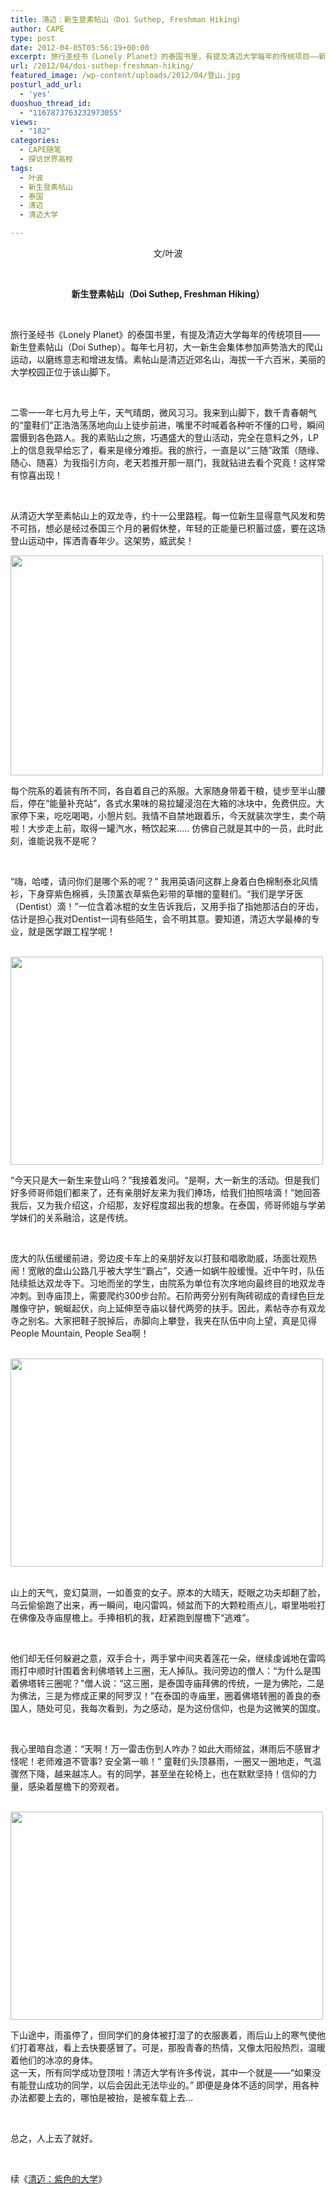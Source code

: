 ```yaml
---
title: 清迈：新生登素帖山（Doi Suthep, Freshman Hiking）
author: CAPE
type: post
date: 2012-04-05T05:56:19+00:00
excerpt: 旅行圣经书《Lonely Planet》的泰国书里，有提及清迈大学每年的传统项目——新生登素帖山（Doi Suthep）。每年七月初，大一新生会集体参加声势浩大的爬山运动，以磨练意志和增进友情。素帖山是清迈近郊名山，海拔一千六百米，美丽的大学校园正位于该山脚下。
url: /2012/04/doi-suthep-freshman-hiking/
featured_image: /wp-content/uploads/2012/04/登山.jpg
posturl_add_url:
  - 'yes'
duoshuo_thread_id:
  - "1167873763232973055"
views:
  - "182"
categories:
  - CAPE随笔
  - 探访世界高校
tags:
  - 叶波
  - 新生登素帖山
  - 泰国
  - 清迈
  - 清迈大学

---
```

<p style="text-align: center;">
  文/叶波
</p>

 <wbr></wbr>

<p style="text-align: center;">
  <strong>新生登素帖山（Doi Suthep, Freshman Hiking</strong><strong>）</strong>
</p>

&nbsp;

旅行圣经书《Lonely Planet》的泰国书里，有提及清迈大学每年的传统项目——新生登素帖山（Doi Suthep）。每年七月初，大一新生会集体参加声势浩大的爬山运动，以磨练意志和增进友情。素帖山是清迈近郊名山，海拔一千六百米，美丽的大学校园正位于该山脚下。

&nbsp;

二零一一年七月九号上午，天气晴朗，微风习习。我来到山脚下，数千青春朝气的“童鞋们”正浩浩荡荡地向山上徒步前进，嘴里不时喊着各种听不懂的口号，瞬间震慑到各色路人。我的素贴山之旅，巧遇盛大的登山活动，完全在意料之外，LP上的信息我早给忘了，看来是缘分难拒。我的旅行，一直是以“三随”政策（随缘、随心、随喜）为我指引方向，老天若推开那一扇门，我就钻进去看个究竟！这样常有惊喜出现！

&nbsp;

从清迈大学至素帖山上的双龙寺，约十一公里路程。每一位新生显得意气风发和势不可挡，想必是经过泰国三个月的暑假休整，年轻的正能量已积蓄过盛，要在这场登山运动中，挥洒青春年少。这架势，威武矣！

<img class="alignnone" src="http://link2.youzhaopian.com/pplink/3hOnOpzDj3wFTwvldu9iMxJlLzmrs5aFih1FUE0rCao=.jpg" alt="" width="500" height="352" /> <wbr>  
</wbr>

每个院系的着装有所不同，各自着自己的系服。大家随身带着干粮，徒步至半山腰后，停在“能量补充站”，各式水果味的易拉罐浸泡在大箱的冰块中，免费供应。大家停下来，吃吃喝喝，小憩片刻。我情不自禁地跟着乐，今天就装次学生，卖个萌啦！大步走上前，取得一罐汽水，畅饮起来….. 仿佛自己就是其中的一员，此时此刻，谁能说我不是呢？

&nbsp;

“嗨，哈喽，请问你们是哪个系的呢？” 我用英语问这群上身着白色棉制泰北风情衫，下身穿紫色棉裤，头顶薰衣草紫色彩带的草帽的童鞋们。“我们是学牙医（Dentist）滴！”一位含着冰棍的女生告诉我后，又用手指了指她那洁白的牙齿，估计是担心我对Dentist一词有些陌生，会不明其意。要知道，清迈大学最棒的专业，就是医学跟工程学呢！

<wbr> <wbr> <img class="alignnone" src="http://link2.youzhaopian.com/pplink/3hOnOpzDj3zDThuh/IgGJ1DKEL//caipNl11MW9LwRw=.jpg" alt="" width="500" height="333" /></wbr></wbr>

“今天只是大一新生来登山吗？”我接着发问。“是啊，大一新生的活动。但是我们好多师哥师姐们都来了，还有亲朋好友来为我们捧场，给我们拍照啥滴！”她回答我后，又为我介绍这，介绍那，友好程度超出我的想象。在泰国，师哥师姐与学弟学妹们的关系融洽，这是传统。

&nbsp;

庞大的队伍缓缓前进，旁边皮卡车上的亲朋好友以打鼓和唱歌助威，场面壮观热闹！宽敞的盘山公路几乎被大学生“霸占”，交通一如蜗牛般缓慢。近中午时，队伍陆续抵达双龙寺下。习地而坐的学生，由院系为单位有次序地向最终目的地双龙寺冲刺。到寺庙顶上，需要爬约300步台阶。石阶两旁分别有陶砖砌成的青绿色巨龙雕像守护，蜿蜒起伏，向上延伸至寺庙以替代两旁的扶手。因此，素帖寺亦有双龙寺之别名。大家把鞋子脱掉后，赤脚向上攀登，我夹在队伍中向上望，真是见得People Mountain, People Sea啊！

<wbr> <wbr> <img class="alignnone" src="http://link2.youzhaopian.com/pplink/3hOnOpzDj3z+Zf8lP29CG8XHTNgB+dk3hqDeHP/bIJg=.jpg" alt="" width="500" height="333" />  
<wbr></wbr></wbr></wbr>

山上的天气，变幻莫测，一如善变的女子。原本的大晴天，眨眼之功夫却翻了脸，乌云偷偷跑了出来，再一瞬间，电闪雷鸣，倾盆而下的大颗粒雨点儿，噼里啪啦打在佛像及寺庙屋檐上。手捧相机的我，赶紧跑到屋檐下“逃难”。

&nbsp;

他们却无任何躲避之意，双手合十，两手掌中间夹着莲花一朵，继续虔诚地在雷鸣雨打中顺时针围着舍利佛塔转上三圈，无人掉队。我问旁边的僧人：“为什么是围着佛塔转三圈呢？”僧人说：“这三圈，是泰国寺庙拜佛的传统，一是为佛陀，二是为佛法，三是为修成正果的阿罗汉！”在泰国的寺庙里，圈着佛塔转圈的善良的泰国人，随处可见，我每次看到，为之感动，是为这份信仰，也是为这微笑的国度。

&nbsp;

我心里暗自念道：“天啊！万一雷击伤到人咋办？如此大雨倾盆，淋雨后不感冒才怪呢！老师难道不管事? 安全第一嘛！” 童鞋们头顶暴雨，一圈又一圈地走，气温骤然下降，越来越冻人。有的同学，甚至坐在轮椅上，也在默默坚持！信仰的力量，感染着屋檐下的旁观者。

<wbr> <wbr> <img class="alignnone" src="http://link2.youzhaopian.com/pplink/3hOnOpzDj3wlRaZ/n++BJElHxgq9hca/IaXrXRglR/M=.jpg" alt="" width="500" height="333" /></wbr></wbr>

下山途中，雨虽停了，但同学们的身体被打湿了的衣服裹着，雨后山上的寒气使他们打着寒战，看上去快要感冒了。可是，那股青春的热情，又像太阳般热烈，温暖着他们的冰凉的身体。  
这一天，所有同学成功登顶啦！清迈大学有许多传说，其中一个就是——“如果没有能登山成功的同学，以后会因此无法毕业的。” 即便是身体不适的同学，用各种办法都要上去的，哪怕是被抬，是被车载上去…

&nbsp;

总之，人上去了就好。

&nbsp;

续《<a href="http://www.capechina.org/2012/04/chiang-mai-university/" target="_blank">清迈：紫色的大学</a>》